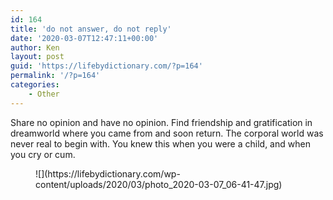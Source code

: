 ```yaml
---
id: 164
title: 'do not answer, do not reply'
date: '2020-03-07T12:47:11+00:00'
author: Ken
layout: post
guid: 'https://lifebydictionary.com/?p=164'
permalink: '/?p=164'
categories:
    - Other
---
```


Share no opinion and have no opinion. Find friendship and gratification in dreamworld where you came from and soon return. The corporal world was never real to begin with. You knew this when you were a child, and when you cry or cum.

<figure class="wp-block-image size-large">![](https://lifebydictionary.com/wp-content/uploads/2020/03/photo_2020-03-07_06-41-47.jpg)</figure>
